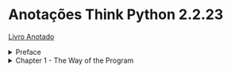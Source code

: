 # Anotações Think Python 2.2.23
<a href="https://web.kamihq.com/web/viewer.html?state=%7B%22ids%22:%5B%221hM5MajKeHO6IQLRGb0lSlc8cIejttTJF%22%5D,%22action%22:%22open%22,%22userId%22:%22110411010479911316355%22%7D">Livro Anotado</a>

<details>
  <summary>Preface</summary>
  <p> Achei massa a história do livro, os créditos a quem ajudou e o fato de ter ajuda de debug.</p>
    
</details>

<details>
    <summary> Chapter 1 - The Way of the Program</summary>
    <p>Programar é recortar um problema difícil em vários problemas fáceis dentro de uma sequência de instruções tãos fáceis que um computador conseguiria resolver.</p>
    <p>É sempre bom tentar errar quando testando algo novo em programação para ver o que pode dar errado e entender as saídas de erro.</p>
    <p>Vou pular os exercícios que acredito que consigo fazer facilmente, tais cjá estou fazendo na maratona de estudos</p>
    <p>docstring é utilizado para conter a documentação das funções, classes etc. </p>
 > Acessando docstring
     > help(função)
     > print(função.__doc__)
 > Criando docstring
     > adicionar aspas triplas no início da função
     > """
     > """
    <p>Se precondição não são bem documentadas causando erro pelo usuário a culpa cai nesse. Caso os erros ocorrem devido poscondição o erro é da função</p>
    <p></p>
    <p></p>
    <p></p>
    <p></p>
    
</details>